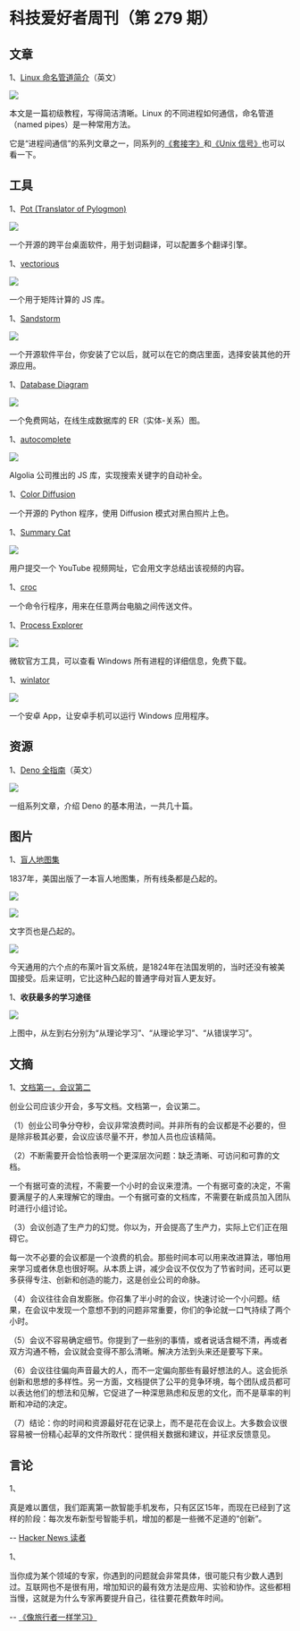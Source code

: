 # 科技爱好者周刊（第 279 期）

## 文章

1、[Linux 命名管道简介](https://goodyduru.github.io/os/2023/09/26/ipc-named-pipes.html)（英文）

![](https://cdn.beekka.com/blogimg/asset/202310/bg2023101001.webp)

本文是一篇初级教程，写得简洁清晰。Linux 的不同进程如何通信，命名管道（named pipes）是一种常用方法。

它是“进程间通信”的系列文章之一，同系列的[《套接字》](https://goodyduru.github.io/os/2023/10/03/ipc-unix-domain-sockets.html)和[《Unix 信号》](https://goodyduru.github.io/os/2023/10/05/ipc-unix-signals.html)也可以看一下。

## 工具

1、[Pot (Translator of Pylogmon)](https://github.com/pot-app/pot-desktop)

![](https://cdn.beekka.com/blogimg/asset/202306/bg2023060201.webp)

一个开源的跨平台桌面软件，用于划词翻译，可以配置多个翻译引擎。

1、[vectorious](https://github.com/mateogianolio/vectorious)

![](https://cdn.beekka.com/blogimg/asset/202306/bg2023060303.webp)

一个用于矩阵计算的 JS 库。

1、[Sandstorm](https://sandstorm.io/)

![](https://cdn.beekka.com/blogimg/asset/202306/bg2023060504.webp)

一个开源软件平台，你安装了它以后，就可以在它的商店里面，选择安装其他的开源应用。

1、[Database Diagram](https://databasediagram.com/)

![](https://cdn.beekka.com/blogimg/asset/202306/bg2023060902.webp)

一个免费网站，在线生成数据库的 ER（实体-关系）图。

1、[autocomplete](https://github.com/algolia/autocomplete)

![](https://cdn.beekka.com/blogimg/asset/202306/bg2023060904.webp)

Algolia 公司推出的 JS 库，实现搜索关键字的自动补全。

1、[Color Diffusion](https://github.com/ErwannMillon/Color-diffusion)

一个开源的 Python 程序，使用 Diffusion 模式对黑白照片上色。

1、[Summary Cat](https://www.summarycat.com/)

![](https://cdn.beekka.com/blogimg/asset/202309/bg2023092301.webp)

用户提交一个 YouTube 视频网址，它会用文字总结出该视频的内容。

1、[croc](https://github.com/schollz/croc)

一个命令行程序，用来在任意两台电脑之间传送文件。

1、[Process Explorer](https://learn.microsoft.com/en-us/sysinternals/downloads/process-explorer)

![](https://cdn.beekka.com/blogimg/asset/202309/bg2023092505.webp)

微软官方工具，可以查看 Windows 所有进程的详细信息，免费下载。

1、[winlator](https://github.com/brunodev85/winlator)

![](https://cdn.beekka.com/blogimg/asset/202309/bg2023093003.webp)

一个安卓 App，让安卓手机可以运行 Windows 应用程序。

## 资源

1、[Deno 全指南](https://medium.com/deno-the-complete-reference/an-ultimate-guide-to-deno-bc02535754f0)（英文）

![](https://cdn.beekka.com/blogimg/asset/202309/bg2023092601.webp)

一组系列文章，介绍 Deno 的基本用法，一共几十篇。

## 图片

1、[盲人地图集](https://www.davidrumsey.com/blog/2012/5/21/atlas-for-the-blind-1837)

1837年，美国出版了一本盲人地图集，所有线条都是凸起的。

![](https://cdn.beekka.com/blogimg/asset/202306/bg2023061406.webp)

![](https://cdn.beekka.com/blogimg/asset/202306/bg2023061407.webp)

文字页也是凸起的。

![](https://cdn.beekka.com/blogimg/asset/202306/bg2023061408.webp)

今天通用的六个点的布莱叶盲文系统，是1824年在法国发明的，当时还没有被美国接受。后来证明，它比这种凸起的普通字母对盲人更友好。

1、**收获最多的学习途径**

![](https://cdn.beekka.com/blogimg/asset/202306/bg2023062902.webp)

上图中，从左到右分别为“从理论学习”、“从理论学习”、“从错误学习”。

## 文摘

1、[文档第一，会议第二](https://vadimkravcenko.com/shorts/proper-documentation/)

创业公司应该少开会，多写文档。文档第一，会议第二。

（1）创业公司争分夺秒，会议非常浪费时间。并非所有的会议都是不必要的，但是除非极其必要，会议应该尽量不开，参加人员也应该精简。

（2）不断需要开会恰恰表明一个更深层次问题：缺乏清晰、可访问和可靠的文档。

一个有据可查的流程，不需要一个小时的会议来澄清。一个有据可查的决定，不需要满屋子的人来理解它的理由。一个有据可查的文档库，不需要在新成员加入团队时进行小组讨论。

（3）会议创造了生产力的幻觉。你以为，开会提高了生产力，实际上它们正在阻碍它。

每一次不必要的会议都是一个浪费的机会。那些时间本可以用来改进算法，哪怕用来学习或者休息也很好啊。从本质上讲，减少会议不仅仅为了节省时间，还可以更多获得专注、创新和创造的能力，这是创业公司的命脉。

（4）会议往往会自发膨胀。你召集了半小时的会议，快速讨论一个小问题。结果，在会议中发现一个意想不到的问题非常重要，你们的争论就一口气持续了两个小时。

（5）会议不容易确定细节。你提到了一些别的事情，或者说话含糊不清，再或者双方沟通不畅，会议就会变得不那么清晰。解决方法到头来还是要写下来。

（6）会议往往偏向声音最大的人，而不一定偏向那些有最好想法的人。这会扼杀创新和思想的多样性。另一方面，文档提供了公平的竞争环境，每个团队成员都可以表达他们的想法和见解，它促进了一种深思熟虑和反思的文化，而不是草率的判断和冲动的决定。

（7）结论：你的时间和资源最好花在记录上，而不是花在会议上。大多数会议很容易被一份精心起草的文件所取代：提供相关数据和建议，并征求反馈意见。

## 言论

1、

真是难以置信，我们距离第一款智能手机发布，只有区区15年，而现在已经到了这样的阶段：每次发布新型号智能手机，增加的都是一些微不足道的“创新”。

-- [Hacker News 读者](https://news.ycombinator.com/item?id=37770695)

1、

当你成为某个领域的专家，你遇到的问题就会非常具体，很可能只有少数人遇到过。互联网也不是很有用，增加知识的最有效方法是应用、实验和协作。这些都相当慢，这就是为什么专家再要提升自己，往往要花费数年时间。

-- [《像旅行者一样学习》](https://ratrey.substack.com/p/psychology-of-learning-learn-like)